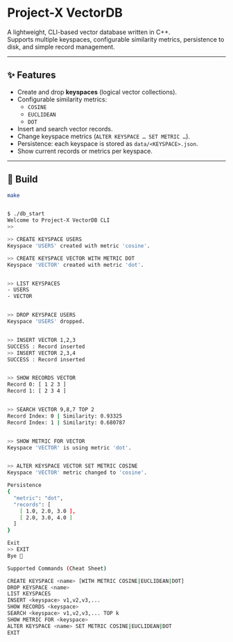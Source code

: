 # Project-X VectorDB  

A lightweight, CLI-based vector database written in C++.  
Supports multiple keyspaces, configurable similarity metrics, persistence to disk, and simple record management.  

---

## ✨ Features
- Create and drop **keyspaces** (logical vector collections).  
- Configurable similarity metrics:
  - `COSINE`
  - `EUCLIDEAN`
  - `DOT`
- Insert and search vector records.  
- Change keyspace metrics (`ALTER KEYSPACE … SET METRIC …`).  
- Persistence: each keyspace is stored as `data/<KEYSPACE>.json`.  
- Show current records or metrics per keyspace.  

---

## 🔧 Build
```bash
make


$ ./db_start
Welcome to Project-X VectorDB CLI
>>

>> CREATE KEYSPACE USERS
Keyspace 'USERS' created with metric 'cosine'.

>> CREATE KEYSPACE VECTOR WITH METRIC DOT
Keyspace 'VECTOR' created with metric 'dot'.


>> LIST KEYSPACES
- USERS
- VECTOR


>> DROP KEYSPACE USERS
Keyspace 'USERS' dropped.


>> INSERT VECTOR 1,2,3
SUCCESS : Record inserted
>> INSERT VECTOR 2,3,4
SUCCESS : Record inserted


>> SHOW RECORDS VECTOR
Record 0: [ 1 2 3 ]
Record 1: [ 2 3 4 ]


>> SEARCH VECTOR 9,8,7 TOP 2
Record Index: 0 | Similarity: 0.93325
Record Index: 1 | Similarity: 0.680787


>> SHOW METRIC FOR VECTOR
Keyspace 'VECTOR' is using metric 'dot'.


>> ALTER KEYSPACE VECTOR SET METRIC COSINE
Keyspace 'VECTOR' metric changed to 'cosine'.

Persistence
{
  "metric": "dot",
  "records": [
    [ 1.0, 2.0, 3.0 ],
    [ 2.0, 3.0, 4.0 ]
  ]
}

Exit
>> EXIT
Bye 👋

Supported Commands (Cheat Sheet)

CREATE KEYSPACE <name> [WITH METRIC COSINE|EUCLIDEAN|DOT]
DROP KEYSPACE <name>
LIST KEYSPACES
INSERT <keyspace> v1,v2,v3,...
SHOW RECORDS <keyspace>
SEARCH <keyspace> v1,v2,v3,... TOP k
SHOW METRIC FOR <keyspace>
ALTER KEYSPACE <name> SET METRIC COSINE|EUCLIDEAN|DOT
EXIT
